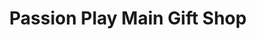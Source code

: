 ---
title: "Passion Play Main Gift Shop"
url: /eureka-springs/passion-play-main-gift-shop/
shop: gift
---